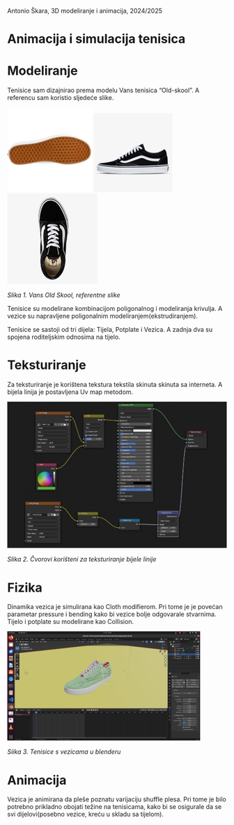 ﻿Antonio Škara, 3D modeliranje i animacija, 2024/2025 
# Animacija i simulacija tenisica 
# Modeliranje 
Tenisice sam dizajnirao prema modelu Vans tenisica “Old-skool”. A referencu sam koristio sljedeće slike. 

![](Aspose.Words.a89927be-087b-44e2-ac4e-b0359c16a34b.001.jpeg) ![](Aspose.Words.a89927be-087b-44e2-ac4e-b0359c16a34b.002.jpeg) ![](Aspose.Words.a89927be-087b-44e2-ac4e-b0359c16a34b.003.jpeg)

*Slika 1. Vans Old Skool, referentne slike* 

Tenisice su modelirane kombinacijom poligonalnog i modeliranja krivulja. A vezice su napravljene poligonalnim modeliranjem(ekstrudiranjem). 

Tenisice se sastoji od tri dijela: Tijela, Potplate i Vezica. A zadnja dva su spojena roditeljskim odnosima na tijelo. 
# Teksturiranje 
Za teksturiranje je korištena tekstura tekstila skinuta skinuta sa interneta. A bijela linija je postavljena Uv map metodom. 

![](Aspose.Words.a89927be-087b-44e2-ac4e-b0359c16a34b.004.jpeg)

*Slika 2. Čvorovi korišteni za teksturiranje bijele linije* 
# Fizika 
Dinamika vezica je simulirana kao Cloth modifierom. Pri tome je je povećan parametar pressure i bending kako bi vezice bolje odgovarale stvarnima. Tijelo i potplate su modelirane kao Collision. 

![](Aspose.Words.a89927be-087b-44e2-ac4e-b0359c16a34b.005.jpeg)

*Siika 3. Tenisice s vezicama u blenderu* 
# Animacija 
Vezica je animirana da pleše poznatu varijaciju shuffle plesa. Pri tome je bilo potrebno prikladno obojati težine na tenisicama, kako bi se osigurale da se svi dijelovi(posebno vezice, kreću u skladu sa tijelom). 
